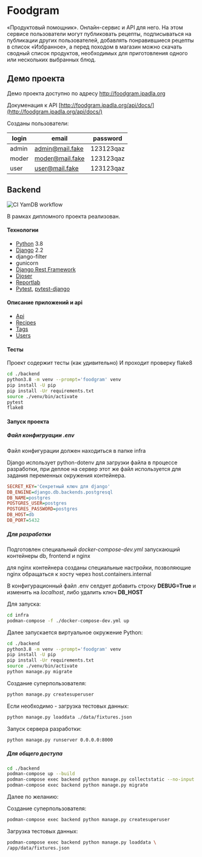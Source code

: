 # Foodgram

«Продуктовый помощник». Онлайн-сервис и API для него. На этом сервисе пользователи могут публиковать рецепты, подписываться на публикации других пользователей, добавлять понравившиеся рецепты в список «Избранное», а перед походом в магазин можно скачать сводный список продуктов, необходимых для приготовления одного или нескольких выбранных блюд.

## Демо проекта

Демо проекта доступно по адресу http://foodgram.ipadla.org

Докуменация к API [http://foodgram.ipadla.org/api/docs/](http://foodgram.ipadla.org/api/docs/)

Созданы пользователи:

| login | email           | password  |
| ----- | --------------- | --------- |
| admin | admin@mail.fake | 123123qaz |
| moder | moder@mail.fake | 123123qaz |
| user  | user@mail.fake  | 123123qaz |

## Backend

![CI YamDB workflow](https://github.com/ipadla/foodgram-project-react/actions/workflows/main.yml/badge.svg)

В рамках дипломного проекта реализован.

#### Технологии

* [Python](https://docs.python.org/3.8/) 3.8
* [Django](https://docs.djangoproject.com/en/2.2/) 2.2
* django-filter
* gunicorn
* [Django Rest Framework](https://www.django-rest-framework.org/)
* [Djoser](https://djoser.readthedocs.io/)
* [Reportlab](https://docs.reportlab.com/reportlab/userguide/ch1_intro/)
* [Pytest](https://docs.pytest.org/), [pytest-django](https://pytest-django.readthedocs.io/)

#### Описание приложений и api

* [Api](./docs/Backend-api.md)
* [Recipes](./docs/Backend-recipes.md)
* [Tags](./docs/Backend-tags.md)
* [Users](./docs/Backend-users.md)

#### Тесты

Проект содержит тесты (как удивительно)
И проходит проверку flake8

```bash
cd ./backend
python3.8 -m venv --prompt='foodgram' venv
pip install -U pip
pip install -Ur requirements.txt
source ./venv/bin/activate
pytest
flake8
```

#### Запуск проекта

##### Файл конфигруации .env

Файл конфигурации должен находиться в папке infra

Django использует python-dotenv для загрузки файла в процессе разработки, при деплое на сервер этот же файл используется для задания переменных окружения контейнера.

```ini
SECRET_KEY='Секретный ключ для django'
DB_ENGINE=django.db.backends.postgresql
DB_NAME=postgres
POSTGRES_USER=postgres
POSTGRES_PASSWORD=postgres
DB_HOST=db
DB_PORT=5432
```

##### Для разработки

Подготовлен специальный *docker-compose-dev.yml* запускающий контейнеры db, frontend и nginx

для nginx контейнера созданы специальные настройки, позволяющие nginx обращаться к хосту через host.containers.internal

В конфигурационный файл .env селдует добавить строку **DEBUG=True** и изменить на *localhost*, либо удалить ключ **DB_HOST**

Для запуска:

```bash
cd infra
podman-compose -f ./docker-compose-dev.yml up
```

Далее запускается виртуальное окружение Python:

```bash
cd ./backend
python3.8 -m venv --prompt='foodgram' venv
pip install -U pip
pip install -Ur requirements.txt
source ./venv/bin/activate
python manage.py migrate
```

Создание суперпользователя:

```bash
python manage.py createsuperuser
```

Если необходимо - загрузка тестовых данных:

```bash
python manage.py loaddata ./data/fixtures.json
```

Запуск сервера разработки:

```bash
python manage.py runserver 0.0.0.0:8000
```

##### Для общего доступа

```bash
cd ./backend
podman-compose up --build
podman-compose exec backend python manage.py collectstatic --no-input
podman-compose exec backend python manage.py migrate
```

Далее по желанию:

Создание суперпользователя:

```bash
podman-compose exec backend python manage.py createsuperuser
```

Загрузка тестовых данных:

```bash
podman-compose exec backend python manage.py loaddata \
/app/data/fixtures.json
```

